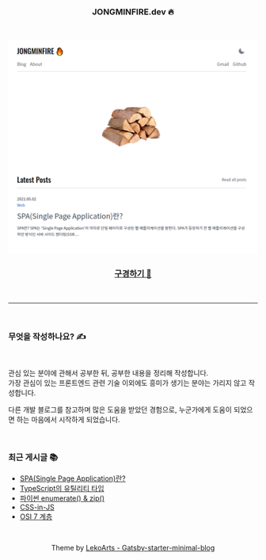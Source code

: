 <div align="center">

### JONGMINFIRE.dev 🔥
 
<br/>

![JongminfireDev](JongminfireDev.png)

### [구경하기 👀](https://jongminfire.dev)

<br/>

</div>

---

<br/>

### 무엇을 작성하나요? ✍️

<br/>

관심 있는 분야에 관해서 공부한 뒤, 공부한 내용을 정리해 작성합니다. <br/>
가장 관심이 있는 프론트엔드 관련 기술 이외에도 흥미가 생기는 분야는 가리지 않고 작성합니다. <br/>

다른 개발 블로그를 참고하며 많은 도움을 받았던 경험으로, 누군가에게 도움이 되었으면 하는 마음에서 시작하게 되었습니다.

<br/>

### 최근 게시글 📚

<!-- BLOG-POST-LIST:START -->
- [SPA(Single Page Application)란?](https://jongminfire.dev/spa-single-page-application-란)
- [TypeScript의 유틸리티 타입](https://jongminfire.dev/type-script의-유틸리티-타입)
- [파이썬 enumerate() & zip()](https://jongminfire.dev/파이썬-enumerate-zip)
- [CSS-in-JS](https://jongminfire.dev/css-in-js)
- [OSI 7 계층](https://jongminfire.dev/osi-7-계층)
<!-- BLOG-POST-LIST:END -->

<br/>

<div align="center">

Theme by [LekoArts - Gatsby-starter-minimal-blog](https://github.com/LekoArts/gatsby-starter-minimal-blog)

</div>